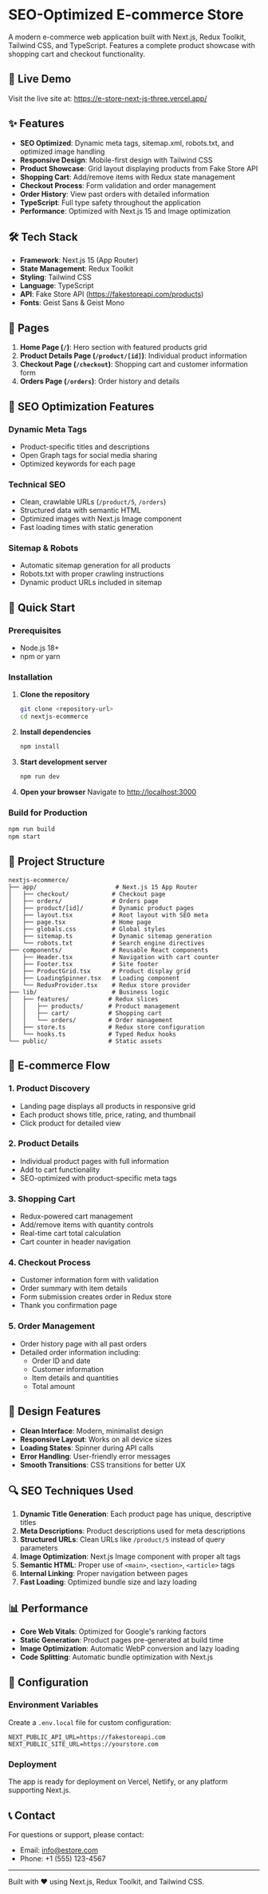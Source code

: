 # SEO-Optimized E-commerce Store

A modern e-commerce web application built with Next.js, Redux Toolkit, Tailwind CSS, and TypeScript. Features a complete product showcase with shopping cart and checkout functionality.

## 🚀 Live Demo

Visit the live site at: https://e-store-next-js-three.vercel.app/

## ✨ Features

- **SEO Optimized**: Dynamic meta tags, sitemap.xml, robots.txt, and optimized image handling
- **Responsive Design**: Mobile-first design with Tailwind CSS
- **Product Showcase**: Grid layout displaying products from Fake Store API
- **Shopping Cart**: Add/remove items with Redux state management
- **Checkout Process**: Form validation and order management
- **Order History**: View past orders with detailed information
- **TypeScript**: Full type safety throughout the application
- **Performance**: Optimized with Next.js 15 and Image optimization

## 🛠️ Tech Stack

- **Framework**: Next.js 15 (App Router)
- **State Management**: Redux Toolkit
- **Styling**: Tailwind CSS
- **Language**: TypeScript
- **API**: Fake Store API (https://fakestoreapi.com/products)
- **Fonts**: Geist Sans & Geist Mono

## 📱 Pages

1. **Home Page (`/`)**: Hero section with featured products grid
2. **Product Details Page (`/product/[id]`)**: Individual product information
3. **Checkout Page (`/checkout`)**: Shopping cart and customer information form
4. **Orders Page (`/orders`)**: Order history and details

## 🎯 SEO Optimization Features

### Dynamic Meta Tags

- Product-specific titles and descriptions
- Open Graph tags for social media sharing
- Optimized keywords for each page

### Technical SEO

- Clean, crawlable URLs (`/product/5`, `/orders`)
- Structured data with semantic HTML
- Optimized images with Next.js Image component
- Fast loading times with static generation

### Sitemap & Robots

- Automatic sitemap generation for all products
- Robots.txt with proper crawling instructions
- Dynamic product URLs included in sitemap

## 🚀 Quick Start

### Prerequisites

- Node.js 18+
- npm or yarn

### Installation

1. **Clone the repository**

   ```bash
   git clone <repository-url>
   cd nextjs-ecommerce
   ```

2. **Install dependencies**

   ```bash
   npm install
   ```

3. **Start development server**

   ```bash
   npm run dev
   ```

4. **Open your browser**
   Navigate to [http://localhost:3000](http://localhost:3000)

### Build for Production

```bash
npm run build
npm start
```

## 📂 Project Structure

```
nextjs-ecommerce/
├── app/                      # Next.js 15 App Router
│   ├── checkout/            # Checkout page
│   ├── orders/              # Orders page
│   ├── product/[id]/        # Dynamic product pages
│   ├── layout.tsx           # Root layout with SEO meta
│   ├── page.tsx             # Home page
│   ├── globals.css          # Global styles
│   ├── sitemap.ts           # Dynamic sitemap generation
│   └── robots.txt           # Search engine directives
├── components/              # Reusable React components
│   ├── Header.tsx           # Navigation with cart counter
│   ├── Footer.tsx           # Site footer
│   ├── ProductGrid.tsx      # Product display grid
│   ├── LoadingSpinner.tsx   # Loading component
│   └── ReduxProvider.tsx    # Redux store provider
├── lib/                     # Business logic
│   ├── features/           # Redux slices
│   │   ├── products/       # Product management
│   │   ├── cart/           # Shopping cart
│   │   └── orders/         # Order management
│   ├── store.ts            # Redux store configuration
│   └── hooks.ts            # Typed Redux hooks
└── public/                 # Static assets
```

## 🛒 E-commerce Flow

### 1. Product Discovery

- Landing page displays all products in responsive grid
- Each product shows title, price, rating, and thumbnail
- Click product for detailed view

### 2. Product Details

- Individual product pages with full information
- Add to cart functionality
- SEO-optimized with product-specific meta tags

### 3. Shopping Cart

- Redux-powered cart management
- Add/remove items with quantity controls
- Real-time cart total calculation
- Cart counter in header navigation

### 4. Checkout Process

- Customer information form with validation
- Order summary with item details
- Form submission creates order in Redux store
- Thank you confirmation page

### 5. Order Management

- Order history page with all past orders
- Detailed order information including:
  - Order ID and date
  - Customer information
  - Item details and quantities
  - Total amount

## 🎨 Design Features

- **Clean Interface**: Modern, minimalist design
- **Responsive Layout**: Works on all device sizes
- **Loading States**: Spinner during API calls
- **Error Handling**: User-friendly error messages
- **Smooth Transitions**: CSS transitions for better UX

## 🔍 SEO Techniques Used

1. **Dynamic Title Generation**: Each product page has unique, descriptive titles
2. **Meta Descriptions**: Product descriptions used for meta descriptions
3. **Structured URLs**: Clean URLs like `/product/5` instead of query parameters
4. **Image Optimization**: Next.js Image component with proper alt tags
5. **Semantic HTML**: Proper use of `<main>`, `<section>`, `<article>` tags
6. **Internal Linking**: Proper navigation between pages
7. **Fast Loading**: Optimized bundle size and lazy loading

## 📊 Performance

- **Core Web Vitals**: Optimized for Google's ranking factors
- **Static Generation**: Product pages pre-generated at build time
- **Image Optimization**: Automatic WebP conversion and lazy loading
- **Code Splitting**: Automatic bundle optimization with Next.js

## 🔧 Configuration

### Environment Variables

Create a `.env.local` file for custom configuration:

```env
NEXT_PUBLIC_API_URL=https://fakestoreapi.com
NEXT_PUBLIC_SITE_URL=https://yourstore.com
```

### Deployment

The app is ready for deployment on Vercel, Netlify, or any platform supporting Next.js.

## 📞 Contact

For questions or support, please contact:

- Email: info@estore.com
- Phone: +1 (555) 123-4567

---

Built with ❤️ using Next.js, Redux Toolkit, and Tailwind CSS.
